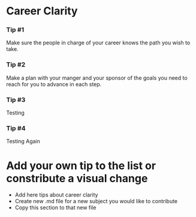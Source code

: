 # Career Clarity

### Tip #1

Make sure the people in charge of your career knows the path you wish to take.

### Tip #2

Make a plan with your manger and your sponsor of the goals you need to reach for you to advance in each step.

### Tip #3
Testing

### Tip #4
Testing Again

# Add your own tip to the list or constribute a visual change

- Add here tips about career clarity
- Create new .md file for a new subject you would like to contribute
- Copy this section to that new file
